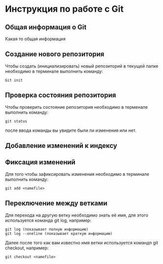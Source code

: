 # **Инструкция по работе с Git**

## Общая информация о Git

Какая то общая информация

## Создание нового репозитория

Чтобы создать (инициализировать) новый репозиторий в текущей папке необходимо в терминале выполнить команду:

    Git init

## Проверка состояния репозитория    

Чтобы проверить состояние репозитория необходимо в терменале выполнить команду:

    git status 

после ввода команды вы увидите были ли изменения или нет.

## Добавление изменений к индексу

## Фиксация изменений 

Для того чтобы зафиксировать изменения необходимо в терминале выполнить команду:

    git add <namefile>

## Переключение между ветками 

Для перехода на другую ветку необходимо знать её имя, для этого используется команда git log, например: 

    git log (показывает полную информацию)
    git log --oneline (показывает краткую информацию)

Далее после того как вам известно имя ветки используется командп git checkout, например:

    git checkout <namefile>